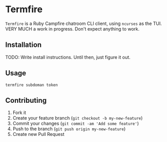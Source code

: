 # Termfire

`Termfire` is a Ruby Campfire chatroom CLI client, using `ncurses` as the TUI. VERY MUCH a work in progress. Don't expect anything to work.

## Installation

TODO: Write install instructions. Until then, just figure it out.

## Usage

`termfire subdoman token`

## Contributing

1. Fork it
2. Create your feature branch (`git checkout -b my-new-feature`)
3. Commit your changes (`git commit -am 'Add some feature'`)
4. Push to the branch (`git push origin my-new-feature`)
5. Create new Pull Request
